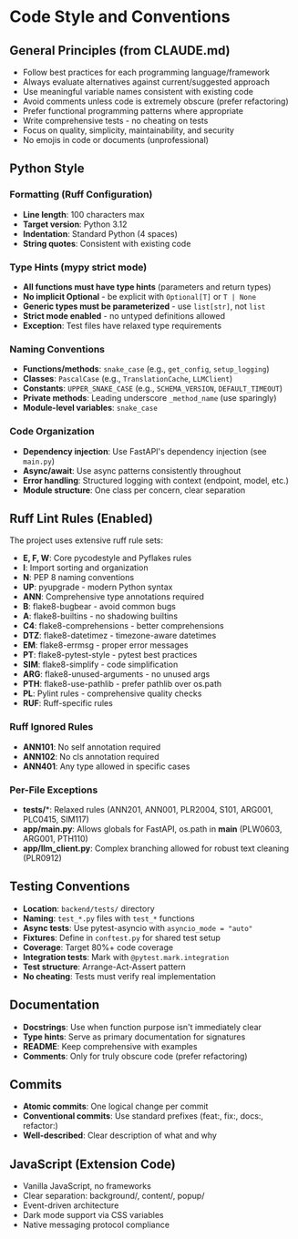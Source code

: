 # Code Style and Conventions

## General Principles (from CLAUDE.md)
- Follow best practices for each programming language/framework
- Always evaluate alternatives against current/suggested approach
- Use meaningful variable names consistent with existing code
- Avoid comments unless code is extremely obscure (prefer refactoring)
- Prefer functional programming patterns where appropriate
- Write comprehensive tests - no cheating on tests
- Focus on quality, simplicity, maintainability, and security
- No emojis in code or documents (unprofessional)

## Python Style

### Formatting (Ruff Configuration)
- **Line length**: 100 characters max
- **Target version**: Python 3.12
- **Indentation**: Standard Python (4 spaces)
- **String quotes**: Consistent with existing code

### Type Hints (mypy strict mode)
- **All functions must have type hints** (parameters and return types)
- **No implicit Optional** - be explicit with `Optional[T]` or `T | None`
- **Generic types must be parameterized** - use `list[str]`, not `list`
- **Strict mode enabled** - no untyped definitions allowed
- **Exception**: Test files have relaxed type requirements

### Naming Conventions
- **Functions/methods**: `snake_case` (e.g., `get_config`, `setup_logging`)
- **Classes**: `PascalCase` (e.g., `TranslationCache`, `LLMClient`)
- **Constants**: `UPPER_SNAKE_CASE` (e.g., `SCHEMA_VERSION`, `DEFAULT_TIMEOUT`)
- **Private methods**: Leading underscore `_method_name` (use sparingly)
- **Module-level variables**: `snake_case`

### Code Organization
- **Dependency injection**: Use FastAPI's dependency injection (see `main.py`)
- **Async/await**: Use async patterns consistently throughout
- **Error handling**: Structured logging with context (endpoint, model, etc.)
- **Module structure**: One class per concern, clear separation

## Ruff Lint Rules (Enabled)
The project uses extensive ruff rule sets:
- **E, F, W**: Core pycodestyle and Pyflakes rules
- **I**: Import sorting and organization
- **N**: PEP 8 naming conventions
- **UP**: pyupgrade - modern Python syntax
- **ANN**: Comprehensive type annotations required
- **B**: flake8-bugbear - avoid common bugs
- **A**: flake8-builtins - no shadowing builtins
- **C4**: flake8-comprehensions - better comprehensions
- **DTZ**: flake8-datetimez - timezone-aware datetimes
- **EM**: flake8-errmsg - proper error messages
- **PT**: flake8-pytest-style - pytest best practices
- **SIM**: flake8-simplify - code simplification
- **ARG**: flake8-unused-arguments - no unused args
- **PTH**: flake8-use-pathlib - prefer pathlib over os.path
- **PL**: Pylint rules - comprehensive quality checks
- **RUF**: Ruff-specific rules

### Ruff Ignored Rules
- **ANN101**: No self annotation required
- **ANN102**: No cls annotation required
- **ANN401**: Any type allowed in specific cases

### Per-File Exceptions
- **tests/***: Relaxed rules (ANN201, ANN001, PLR2004, S101, ARG001, PLC0415, SIM117)
- **app/main.py**: Allows globals for FastAPI, os.path in __main__ (PLW0603, ARG001, PTH110)
- **app/llm_client.py**: Complex branching allowed for robust text cleaning (PLR0912)

## Testing Conventions
- **Location**: `backend/tests/` directory
- **Naming**: `test_*.py` files with `test_*` functions
- **Async tests**: Use pytest-asyncio with `asyncio_mode = "auto"`
- **Fixtures**: Define in `conftest.py` for shared test setup
- **Coverage**: Target 80%+ code coverage
- **Integration tests**: Mark with `@pytest.mark.integration`
- **Test structure**: Arrange-Act-Assert pattern
- **No cheating**: Tests must verify real implementation

## Documentation
- **Docstrings**: Use when function purpose isn't immediately clear
- **Type hints**: Serve as primary documentation for signatures
- **README**: Keep comprehensive with examples
- **Comments**: Only for truly obscure code (prefer refactoring)

## Commits
- **Atomic commits**: One logical change per commit
- **Conventional commits**: Use standard prefixes (feat:, fix:, docs:, refactor:)
- **Well-described**: Clear description of what and why

## JavaScript (Extension Code)
- Vanilla JavaScript, no frameworks
- Clear separation: background/, content/, popup/
- Event-driven architecture
- Dark mode support via CSS variables
- Native messaging protocol compliance
